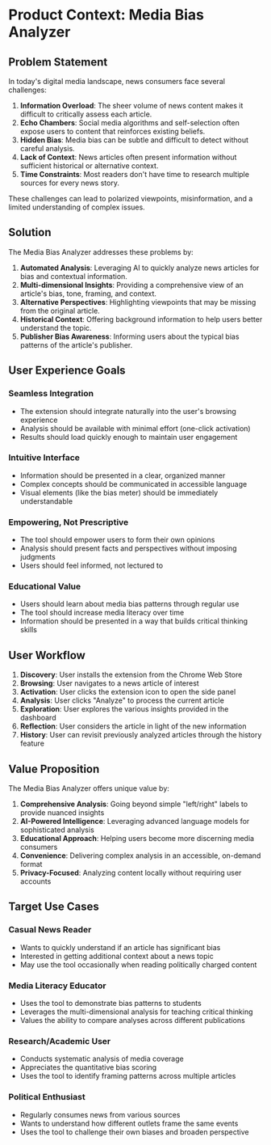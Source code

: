 # Product Context: Media Bias Analyzer

## Problem Statement
In today's digital media landscape, news consumers face several challenges:

1. **Information Overload**: The sheer volume of news content makes it difficult to critically assess each article.
2. **Echo Chambers**: Social media algorithms and self-selection often expose users to content that reinforces existing beliefs.
3. **Hidden Bias**: Media bias can be subtle and difficult to detect without careful analysis.
4. **Lack of Context**: News articles often present information without sufficient historical or alternative context.
5. **Time Constraints**: Most readers don't have time to research multiple sources for every news story.

These challenges can lead to polarized viewpoints, misinformation, and a limited understanding of complex issues.

## Solution
The Media Bias Analyzer addresses these problems by:

1. **Automated Analysis**: Leveraging AI to quickly analyze news articles for bias and contextual information.
2. **Multi-dimensional Insights**: Providing a comprehensive view of an article's bias, tone, framing, and context.
3. **Alternative Perspectives**: Highlighting viewpoints that may be missing from the original article.
4. **Historical Context**: Offering background information to help users better understand the topic.
5. **Publisher Bias Awareness**: Informing users about the typical bias patterns of the article's publisher.

## User Experience Goals

### Seamless Integration
- The extension should integrate naturally into the user's browsing experience
- Analysis should be available with minimal effort (one-click activation)
- Results should load quickly enough to maintain user engagement

### Intuitive Interface
- Information should be presented in a clear, organized manner
- Complex concepts should be communicated in accessible language
- Visual elements (like the bias meter) should be immediately understandable

### Empowering, Not Prescriptive
- The tool should empower users to form their own opinions
- Analysis should present facts and perspectives without imposing judgments
- Users should feel informed, not lectured to

### Educational Value
- Users should learn about media bias patterns through regular use
- The tool should increase media literacy over time
- Information should be presented in a way that builds critical thinking skills

## User Workflow

1. **Discovery**: User installs the extension from the Chrome Web Store
2. **Browsing**: User navigates to a news article of interest
3. **Activation**: User clicks the extension icon to open the side panel
4. **Analysis**: User clicks "Analyze" to process the current article
5. **Exploration**: User explores the various insights provided in the dashboard
6. **Reflection**: User considers the article in light of the new information
7. **History**: User can revisit previously analyzed articles through the history feature

## Value Proposition
The Media Bias Analyzer offers unique value by:

1. **Comprehensive Analysis**: Going beyond simple "left/right" labels to provide nuanced insights
2. **AI-Powered Intelligence**: Leveraging advanced language models for sophisticated analysis
3. **Educational Approach**: Helping users become more discerning media consumers
4. **Convenience**: Delivering complex analysis in an accessible, on-demand format
5. **Privacy-Focused**: Analyzing content locally without requiring user accounts

## Target Use Cases

### Casual News Reader
- Wants to quickly understand if an article has significant bias
- Interested in getting additional context about a news topic
- May use the tool occasionally when reading politically charged content

### Media Literacy Educator
- Uses the tool to demonstrate bias patterns to students
- Leverages the multi-dimensional analysis for teaching critical thinking
- Values the ability to compare analyses across different publications

### Research/Academic User
- Conducts systematic analysis of media coverage
- Appreciates the quantitative bias scoring
- Uses the tool to identify framing patterns across multiple articles

### Political Enthusiast
- Regularly consumes news from various sources
- Wants to understand how different outlets frame the same events
- Uses the tool to challenge their own biases and broaden perspective
